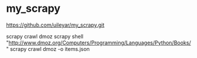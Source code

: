 # my_scrapy
https://github.com/uileyar/my_scrapy.git

scrapy crawl dmoz
scrapy shell "http://www.dmoz.org/Computers/Programming/Languages/Python/Books/"
scrapy crawl dmoz -o items.json

